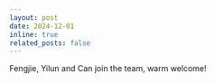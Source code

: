 ```yaml
---
layout: post
date: 2024-12-01
inline: true
related_posts: false
---
```


Fengjie, Yilun and Can join the team, warm welcome!